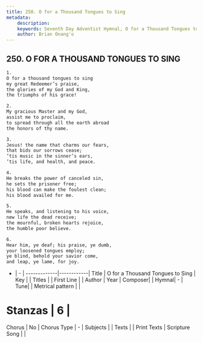 ```yaml
---
title: 250. O for a Thousand Tongues to Sing
metadata:
    description: 
    keywords: Seventh Day Adventist Hymnal, O for a Thousand Tongues to Sing, , 
    author: Brian Onang'o
---
```



## 250. O FOR A THOUSAND TONGUES TO SING

```txt
1.
O for a thousand tongues to sing
my great Redeemer’s praise,
the glories of my God and King,
the triumphs of his grace!

2.
My gracious Master and my God,
assist me to proclaim,
to spread through all the earth abroad
the honors of thy name.

3.
Jesus! the name that charms our fears,
that bids our sorrows cease;
’tis music in the sinner’s ears,
’tis life, and health, and peace.

4.
He breaks the power of canceled sin,
he sets the prisoner free;
his blood can make the foulest clean;
his blood availed for me.

5.
He speaks, and listening to his voice,
new life the dead receive;
the mournful, broken hearts rejoice,
the humble poor believe.

6.
Hear him, ye deaf; his praise, ye dumb,
your loosened tongues employ;
ye blind, behold your savior come,
and leap, ye lame, for joy.
```

- |   -  |
-------------|------------|
Title | O for a Thousand Tongues to Sing |
Key |  |
Titles |  |
First Line |  |
Author | 
Year | 
Composer|  |
Hymnal|  - |
Tune|  |
Metrical pattern | |
# Stanzas | 6 |
Chorus | No |
Chorus Type | - |
Subjects |  |
Texts |  |
Print Texts | 
Scripture Song |  |
  
